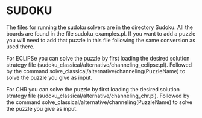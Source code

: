 # SUDOKU
The files for running the sudoku solvers are in the directory Sudoku.
All the boards are found in the file sudoku_examples.pl. If you want to add a puzzle you will need to add that puzzle in this file following the same conversion as used there.

For ECLiPSe you can solve the puzzle by first loading the desired solution strategy file (sudoku_classical/alternative/channeling_eclipse.pl). Followed by the command solve_classical/alternative/channeling(PuzzleName) to solve the puzzle you give as input.

For CHR you can solve the puzzle by first loading the desired solution strategy file (sudoku_classical/alternative/channeling_chr.pl). Followed by the command solve_classical/alternative/channeling(PuzzleName) to solve the puzzle you give as input.

